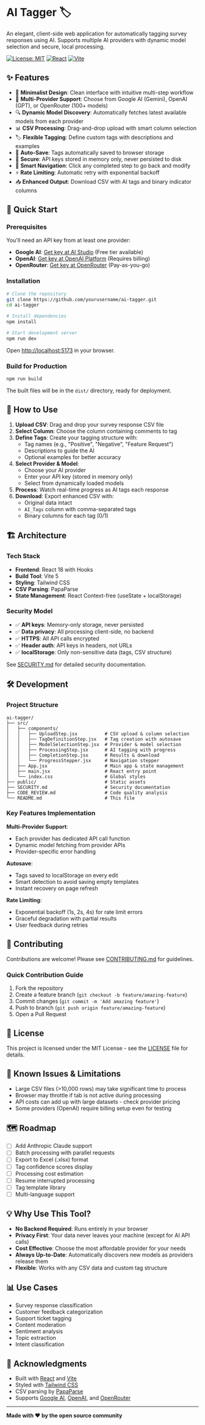 # AI Tagger 🏷️

An elegant, client-side web application for automatically tagging survey responses using AI. Supports multiple AI providers with dynamic model selection and secure, local processing.

[![License: MIT](https://img.shields.io/badge/License-MIT-yellow.svg)](https://opensource.org/licenses/MIT)
[![React](https://img.shields.io/badge/React-18-blue.svg)](https://reactjs.org/)
[![Vite](https://img.shields.io/badge/Vite-5-purple.svg)](https://vitejs.dev/)

## ✨ Features

- 🎨 **Minimalist Design**: Clean interface with intuitive multi-step workflow
- 🔄 **Multi-Provider Support**: Choose from Google AI (Gemini), OpenAI (GPT), or OpenRouter (100+ models)
- 🔍 **Dynamic Model Discovery**: Automatically fetches latest available models from each provider
- 📊 **CSV Processing**: Drag-and-drop upload with smart column selection
- 🏷️ **Flexible Tagging**: Define custom tags with descriptions and examples
- 💾 **Auto-Save**: Tags automatically saved to browser storage
- 🔐 **Secure**: API keys stored in memory only, never persisted to disk
- 🔄 **Smart Navigation**: Click any completed step to go back and modify
- ⚡ **Rate Limiting**: Automatic retry with exponential backoff
- 📥 **Enhanced Output**: Download CSV with AI tags and binary indicator columns

## 🚀 Quick Start

### Prerequisites

You'll need an API key from at least one provider:
- **Google AI**: [Get key at AI Studio](https://aistudio.google.com/app/apikey) (Free tier available)
- **OpenAI**: [Get key at OpenAI Platform](https://platform.openai.com/api-keys) (Requires billing)
- **OpenRouter**: [Get key at OpenRouter](https://openrouter.ai/keys) (Pay-as-you-go)

### Installation

```bash
# Clone the repository
git clone https://github.com/yourusername/ai-tagger.git
cd ai-tagger

# Install dependencies
npm install

# Start development server
npm run dev
```

Open [http://localhost:5173](http://localhost:5173) in your browser.

### Build for Production

```bash
npm run build
```

The built files will be in the `dist/` directory, ready for deployment.

## 📖 How to Use

1. **Upload CSV**: Drag and drop your survey response CSV file
2. **Select Column**: Choose the column containing comments to tag
3. **Define Tags**: Create your tagging structure with:
   - Tag names (e.g., "Positive", "Negative", "Feature Request")
   - Descriptions to guide the AI
   - Optional examples for better accuracy
4. **Select Provider & Model**: 
   - Choose your AI provider
   - Enter your API key (stored in memory only)
   - Select from dynamically loaded models
5. **Process**: Watch real-time progress as AI tags each response
6. **Download**: Export enhanced CSV with:
   - Original data intact
   - `AI_Tags` column with comma-separated tags
   - Binary columns for each tag (0/1)

## 🏗️ Architecture

### Tech Stack

- **Frontend**: React 18 with Hooks
- **Build Tool**: Vite 5
- **Styling**: Tailwind CSS
- **CSV Parsing**: PapaParse
- **State Management**: React Context-free (useState + localStorage)

### Security Model

- ✅ **API keys**: Memory-only storage, never persisted
- ✅ **Data privacy**: All processing client-side, no backend
- ✅ **HTTPS**: All API calls encrypted
- ✅ **Header auth**: API keys in headers, not URLs
- ✅ **localStorage**: Only non-sensitive data (tags, CSV structure)

See [SECURITY.md](SECURITY.md) for detailed security documentation.

## 🛠️ Development

### Project Structure

```
ai-tagger/
├── src/
│   ├── components/
│   │   ├── UploadStep.jsx          # CSV upload & column selection
│   │   ├── TagDefinitionStep.jsx   # Tag creation with autosave
│   │   ├── ModelSelectionStep.jsx  # Provider & model selection
│   │   ├── ProcessingStep.jsx      # AI tagging with progress
│   │   ├── CompletionStep.jsx      # Results & download
│   │   └── ProgressStepper.jsx     # Navigation stepper
│   ├── App.jsx                     # Main app & state management
│   ├── main.jsx                    # React entry point
│   └── index.css                   # Global styles
├── public/                         # Static assets
├── SECURITY.md                     # Security documentation
├── CODE_REVIEW.md                  # Code quality analysis
└── README.md                       # This file
```

### Key Features Implementation

**Multi-Provider Support**:
- Each provider has dedicated API call function
- Dynamic model fetching from provider APIs
- Provider-specific error handling

**Autosave**:
- Tags saved to localStorage on every edit
- Smart detection to avoid saving empty templates
- Instant recovery on page refresh

**Rate Limiting**:
- Exponential backoff (1s, 2s, 4s) for rate limit errors
- Graceful degradation with partial results
- User feedback during retries

## 🤝 Contributing

Contributions are welcome! Please see [CONTRIBUTING.md](CONTRIBUTING.md) for guidelines.

### Quick Contribution Guide

1. Fork the repository
2. Create a feature branch (`git checkout -b feature/amazing-feature`)
3. Commit changes (`git commit -m 'Add amazing feature'`)
4. Push to branch (`git push origin feature/amazing-feature`)
5. Open a Pull Request

## 📝 License

This project is licensed under the MIT License - see the [LICENSE](LICENSE) file for details.

## 🐛 Known Issues & Limitations

- Large CSV files (>10,000 rows) may take significant time to process
- Browser may throttle if tab is not active during processing
- API costs can add up with large datasets - check provider pricing
- Some providers (OpenAI) require billing setup even for testing

## 🗺️ Roadmap

- [ ] Add Anthropic Claude support
- [ ] Batch processing with parallel requests
- [ ] Export to Excel (.xlsx) format
- [ ] Tag confidence scores display
- [ ] Processing cost estimation
- [ ] Resume interrupted processing
- [ ] Tag template library
- [ ] Multi-language support

## 💡 Why Use This Tool?

- **No Backend Required**: Runs entirely in your browser
- **Privacy First**: Your data never leaves your machine (except for AI API calls)
- **Cost Effective**: Choose the most affordable provider for your needs
- **Always Up-to-Date**: Automatically discovers new models as providers release them
- **Flexible**: Works with any CSV data and custom tag structure

## 📊 Use Cases

- Survey response classification
- Customer feedback categorization
- Support ticket tagging
- Content moderation
- Sentiment analysis
- Topic extraction
- Intent classification

## 🙏 Acknowledgments

- Built with [React](https://reactjs.org/) and [Vite](https://vitejs.dev/)
- Styled with [Tailwind CSS](https://tailwindcss.com/)
- CSV parsing by [PapaParse](https://www.papaparse.com/)
- Supports [Google AI](https://ai.google.dev/), [OpenAI](https://openai.com/), and [OpenRouter](https://openrouter.ai/)

---

**Made with ❤️ by the open source community**
